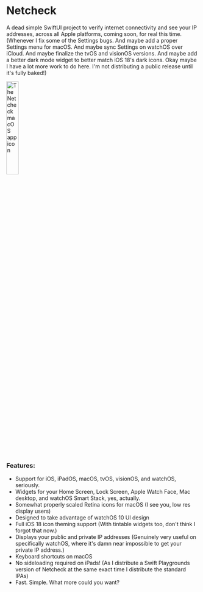 # Netcheck
A dead simple SwiftUI project to verify internet connectivity and see your IP addresses, across all Apple platforms, coming soon, for real this time. (Whenever I fix some of the Settings bugs. And maybe add a proper Settings menu for macOS. And maybe sync Settings on watchOS over iCloud. And maybe finalize the tvOS and visionOS versions. And maybe add a better dark mode widget to better match iOS 18's dark icons. Okay maybe I have a lot more work to do here. I'm not distributing a public release until it's fully baked!)

<img src="https://github.com/forcequitOS/Netcheck/blob/main/ncmacOSv2.png?raw=true" alt="The Netcheck macOS app icon" width="25%">

### Features:
- Support for iOS, iPadOS, macOS, tvOS, visionOS, and watchOS, seriously.
- Widgets for your Home Screen, Lock Screen, Apple Watch Face, Mac desktop, and watchOS Smart Stack, yes, actually.
- Somewhat properly scaled Retina icons for macOS (I see you, low res display users)
- Designed to take advantage of watchOS 10 UI design
- Full iOS 18 icon theming support (With tintable widgets too, don't think I forgot that now.)
- Displays your public and private IP addresses (Genuinely very useful on specifically watchOS, where it's damn near impossible to get your private IP address.)
- Keyboard shortcuts on macOS
- No sideloading required on iPads! (As I distribute a Swift Playgrounds version of Netcheck at the same exact time I distribute the standard IPAs)
- Fast. Simple. What more could you want?
